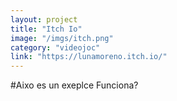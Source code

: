 ```yaml
---
layout: project
title: "Itch Io"
image: "/imgs/itch.png"
category: "videojoc"
link: "https://lunamoreno.itch.io/"
---
```


#Aixo es un exeplce
Funciona?